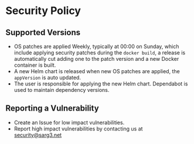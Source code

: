# Security Policy

## Supported Versions

- OS patches are applied Weekly, typically at 00:00 on Sunday, which include applying security patches during the `docker build`, a release is automatically cut adding one to the patch version and a new Docker container is built.
- A new Helm chart is released when new OS patches are applied, the `appVersion` is auto updated. 
- The user is responsible for applying the new Helm chart.
Dependabot is used to maintain dependency versions.

## Reporting a Vulnerability

- Create an Issue for low impact vulnerabilities.
- Report high impact vulnerabilities by contacting us at [security@sarg3.net](mailto:security@sarg3.net)

